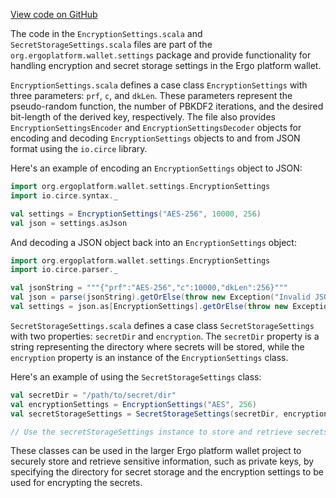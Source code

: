 [View code on GitHub](https://github.com/ergoplatform/ergo/.autodoc/docs/json/ergo-wallet/src/main/scala/org/ergoplatform/wallet/settings)

The code in the `EncryptionSettings.scala` and `SecretStorageSettings.scala` files are part of the `org.ergoplatform.wallet.settings` package and provide functionality for handling encryption and secret storage settings in the Ergo platform wallet.

`EncryptionSettings.scala` defines a case class `EncryptionSettings` with three parameters: `prf`, `c`, and `dkLen`. These parameters represent the pseudo-random function, the number of PBKDF2 iterations, and the desired bit-length of the derived key, respectively. The file also provides `EncryptionSettingsEncoder` and `EncryptionSettingsDecoder` objects for encoding and decoding `EncryptionSettings` objects to and from JSON format using the `io.circe` library.

Here's an example of encoding an `EncryptionSettings` object to JSON:

```scala
import org.ergoplatform.wallet.settings.EncryptionSettings
import io.circe.syntax._

val settings = EncryptionSettings("AES-256", 10000, 256)
val json = settings.asJson
```

And decoding a JSON object back into an `EncryptionSettings` object:

```scala
import org.ergoplatform.wallet.settings.EncryptionSettings
import io.circe.parser._

val jsonString = """{"prf":"AES-256","c":10000,"dkLen":256}"""
val json = parse(jsonString).getOrElse(throw new Exception("Invalid JSON"))
val settings = json.as[EncryptionSettings].getOrElse(throw new Exception("Invalid EncryptionSettings"))
```

`SecretStorageSettings.scala` defines a case class `SecretStorageSettings` with two properties: `secretDir` and `encryption`. The `secretDir` property is a string representing the directory where secrets will be stored, while the `encryption` property is an instance of the `EncryptionSettings` class.

Here's an example of using the `SecretStorageSettings` class:

```scala
val secretDir = "/path/to/secret/dir"
val encryptionSettings = EncryptionSettings("AES", 256)
val secretStorageSettings = SecretStorageSettings(secretDir, encryptionSettings)

// Use the secretStorageSettings instance to store and retrieve secrets securely
```

These classes can be used in the larger Ergo platform wallet project to securely store and retrieve sensitive information, such as private keys, by specifying the directory for secret storage and the encryption settings to be used for encrypting the secrets.
